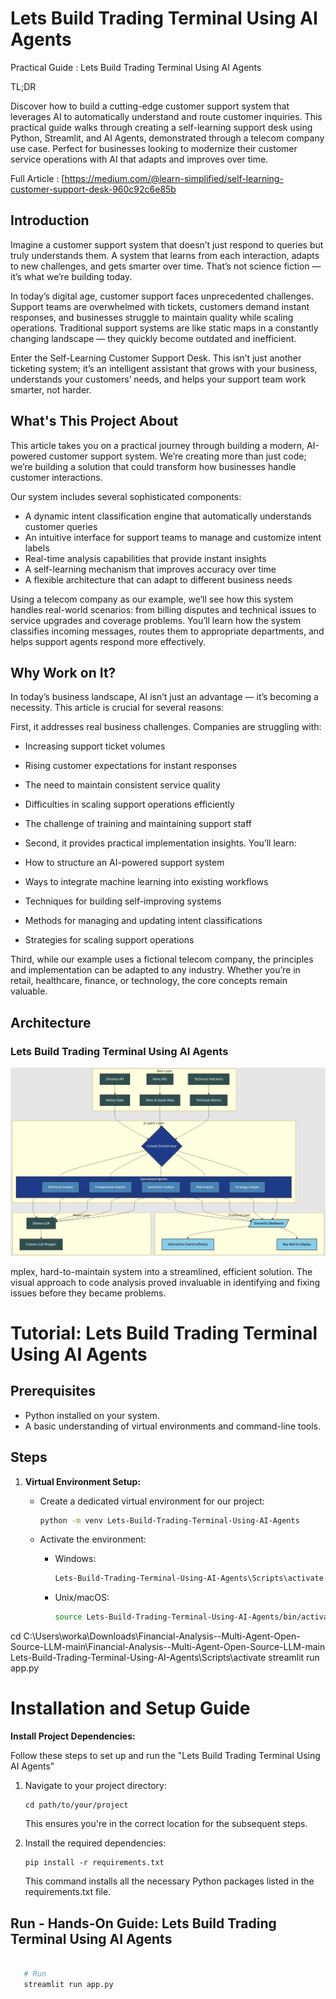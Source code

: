 # Lets Build Trading Terminal Using AI Agents

Practical Guide : Lets Build Trading Terminal Using AI Agents

TL;DR

Discover how to build a cutting-edge customer support system that leverages AI to automatically understand and route customer inquiries. This practical guide walks through creating a self-learning support desk using Python, Streamlit, and AI Agents, demonstrated through a telecom company use case. Perfect for businesses looking to modernize their customer service operations with AI that adapts and improves over time.

Full Article : [https://medium.com/@learn-simplified/self-learning-customer-support-desk-960c92c6e85b


## Introduction
Imagine a customer support system that doesn’t just respond to queries but truly understands them. A system that learns from each interaction, adapts to new challenges, and gets smarter over time. That’s not science fiction — it’s what we’re building today.

In today’s digital age, customer support faces unprecedented challenges. Support teams are overwhelmed with tickets, customers demand instant responses, and businesses struggle to maintain quality while scaling operations. Traditional support systems are like static maps in a constantly changing landscape — they quickly become outdated and inefficient.

Enter the Self-Learning Customer Support Desk. This isn’t just another ticketing system; it’s an intelligent assistant that grows with your business, understands your customers’ needs, and helps your support team work smarter, not harder.
   
## What's This Project About

This article takes you on a practical journey through building a modern, AI-powered customer support system. We’re creating more than just code; we’re building a solution that could transform how businesses handle customer interactions.

Our system includes several sophisticated components:

- A dynamic intent classification engine that automatically understands customer queries
- An intuitive interface for support teams to manage and customize intent labels
- Real-time analysis capabilities that provide instant insights
- A self-learning mechanism that improves accuracy over time
- A flexible architecture that can adapt to different business needs

Using a telecom company as our example, we’ll see how this system handles real-world scenarios: from billing disputes and technical issues to service upgrades and coverage problems. You’ll learn how the system classifies incoming messages, routes them to appropriate departments, and helps support agents respond more effectively.

## Why Work on It?

In today’s business landscape, AI isn’t just an advantage — it’s becoming a necessity. This article is crucial for several reasons:

First, it addresses real business challenges. Companies are struggling with:

- Increasing support ticket volumes
- Rising customer expectations for instant responses
- The need to maintain consistent service quality
- Difficulties in scaling support operations efficiently
- The challenge of training and maintaining support staff

- Second, it provides practical implementation insights. You’ll learn:

- How to structure an AI-powered support system
- Ways to integrate machine learning into existing workflows
- Techniques for building self-improving systems
- Methods for managing and updating intent classifications
- Strategies for scaling support operations

Third, while our example uses a fictional telecom company, the principles and implementation can be adapted to any industry. Whether you’re in retail, healthcare, finance, or technology, the core concepts remain valuable.

## Architecture

### Lets Build Trading Terminal Using AI Agents


![Design Diagram](design_docs/design.jpg)

mplex, hard-to-maintain system into a streamlined, efficient solution. The visual approach to code analysis proved invaluable in identifying and fixing issues before they became problems.



# Tutorial: Lets Build Trading Terminal Using AI Agents

## Prerequisites
- Python installed on your system.
- A basic understanding of virtual environments and command-line tools.

## Steps

1. **Virtual Environment Setup:**
   - Create a dedicated virtual environment for our project:
   
     ```bash
     python -m venv Lets-Build-Trading-Terminal-Using-AI-Agents
     ```
   - Activate the environment:
   
     - Windows:
       ```bash
       Lets-Build-Trading-Terminal-Using-AI-Agents\Scripts\activate       
       ```
     - Unix/macOS:
       ```bash
       source Lets-Build-Trading-Terminal-Using-AI-Agents/bin/activate
       ```
   

cd C:\Users\worka\Downloads\Financial-Analysis--Multi-Agent-Open-Source-LLM-main\Financial-Analysis--Multi-Agent-Open-Source-LLM-main
Lets-Build-Trading-Terminal-Using-AI-Agents\Scripts\activate
streamlit run app.py


# Installation and Setup Guide

**Install Project Dependencies:**

Follow these steps to set up and run the  "Lets Build Trading Terminal Using AI Agents"

1. Navigate to your project directory:
   ```
   cd path/to/your/project
   ```
   This ensures you're in the correct location for the subsequent steps.

2. Install the required dependencies:
   ```
   pip install -r requirements.txt   
   ```
   This command installs all the necessary Python packages listed in the requirements.txt file.


## Run - Hands-On Guide: Lets Build Trading Terminal Using AI Agents

   ```bash 
     
      # Run 
      streamlit run app.py
      
   ```


   